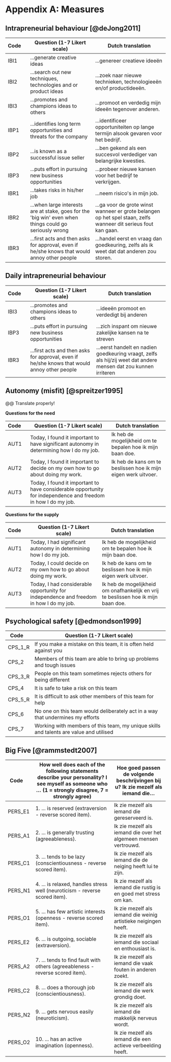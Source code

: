 # Appendix A: Measures

## Intrapreneurial behaviour [@deJong2011]

| Code&nbsp;&nbsp;&nbsp; | Question (1-7 Likert scale)                                                                            | Dutch translation                                                                                               |
| ---------------------- | ------------------------------------------------------------------------------------------------------ | --------------------------------------------------------------------------------------------------------------- |
| IBI1                   | ...generate creative ideas                                                                             | ...genereer creatieve ideeën                                                                                    |
| IBI2                   | ...search out new techniques, technologies and or product ideas                                        | ...zoek naar nieuwe technieken, technologieeën en/of productideeën.                                             |
| IBI3                   | ...promotes and champions ideas to others                                                              | ...promoot en verdedig mijn ideeën tegenover anderen.                                                           |
| IBP1                   | ...identifies long term opportunities and threats for the company                                      | ...identificeer opportuniteiten op lange termijn alsook gevaren voor het bedrijf.                               |
| IBP2                   | ...is known as a successful issue seller                                                               | ...ben gekend als een succesvol verdediger van belangrijke kwesties.                                            |
| IBP3                   | ...puts effort in pursuing new business opportunities                                                  | ...probeer nieuwe kansen voor het bedrijf te verkrijgen.                                                        |
| IBR1                   | ...takes risks in his/her job                                                                          | ...neem risico's in mijn job.                                                                                   |
| IBR2                   | ...when large interests are at stake, goes for the 'big win' even when things could go seriously wrong | ...ga voor de grote winst wanneer er grote belangen op het spel staan, zelfs wanneer dit serieus fout kan gaan. |
| IBR3                   | ...first acts and then asks for approval, even if he/she knows that would annoy other people           | ...handel eerst en vraag dan goedkeuring, zelfs als ik weet dat dat anderen zou storen.                         |

## Daily intrapreneurial behaviour

| Code&nbsp;&nbsp;&nbsp; | Question (1-7 Likert scale)                                                                  | Dutch translation                                                                                                |
| ---------------------- | -------------------------------------------------------------------------------------------- | ---------------------------------------------------------------------------------------------------------------- |
| IBI3                   | ...promotes and champions ideas to others                                                    | ...ideeën promoot en verdedigt bij anderen                                                                       |
| IBP3                   | ...puts effort in pursuing new business opportunities                                        | ...zich inspant om nieuwe zakelijke kansen na te streven                                                         |
| IBR3                   | ...first acts and then asks for approval, even if he/she knows that would annoy other people | ...eerst handelt en nadien goedkeuring vraagt, zelfs als hij/zij weet dat andere mensen dat zou kunnen irriteren |

## Autonomy (misfit) [@spreitzer1995]

@@ Translate properly!

**Questions for the need**

| Code&nbsp;&nbsp;&nbsp; | Question (1-7 Likert scale)                                                                                   | Dutch translation                                              |
| ---------------------- | ------------------------------------------------------------------------------------------------------------- | -------------------------------------------------------------- |
| AUT1                   | Today, I found it important to have significant autonomy in determining how I do my job.                      | Ik heb de mogelijkheid om te bepalen hoe ik mijn baan doe.     |
| AUT2                   | Today, I found it important to decide on my own how to go about doing my work.                                | Ik heb de kans om te beslissen hoe ik mijn eigen werk uitvoer. |
| AUT3                   | Today, I found it important to have considerable opportunity for independence and freedom in how I do my job. |

**Questions for the supply**

| Code&nbsp;&nbsp;&nbsp; | Question (1-7 Likert scale)                                                            | Dutch translation                                                                  |
| ---------------------- | -------------------------------------------------------------------------------------- | ---------------------------------------------------------------------------------- |
| AUT1                   | Today, I had significant autonomy in determining how I do my job.                      | Ik heb de mogelijkheid om te bepalen hoe ik mijn baan doe.                         |
| AUT2                   | Today, I could decide on my own how to go about doing my work.                         | Ik heb de kans om te beslissen hoe ik mijn eigen werk uitvoer.                     |
| AUT3                   | Today, I had considerable opportunity for independence and freedom in how I do my job. | Ik heb de mogelijkheid om onafhankelijk en vrij te beslissen hoe ik mijn baan doe. |

## Psychological safety [@edmondson1999]

| Code&nbsp;&nbsp;&nbsp; | Question (1-7 Likert scale)                                                            |
| ---------------------- | -------------------------------------------------------------------------------------- |
| CPS_1_R                | If you make a mistake on this team, it is often held against you                       |
| CPS_2                  | Members of this team are able to bring up problems and tough issues                    |
| CPS_3_R                | People on this team sometimes rejects others for being different                       |
| CPS_4                  | It is safe to take a risk on this team                                                 |
| CPS_5_R                | It is difficult to ask other members of this team for help                             |
| CPS_6                  | No one on this team would deliberately act in a way that undermines my efforts         |
| CPS_7                  | Working with members of this team, my unique skills and talents are value and utilised |

## Big Five [@rammstedt2007]

| Code&nbsp;&nbsp;&nbsp;&nbsp; | How well does each of the following statements describe your personality? I see myself as someone who … (1 = strongly disagree, 7 = strongly agree) | Hoe goed passen de volgende beschrijvingen bij u? Ik zie mezelf als iemand die… |
| ---------------------------- | --------------------------------------------------------------------------------------------------------------------------------------------------- | ------------------------------------------------------------------------------- |
| PERS_E1                      | 1. ... is reserved (extraversion - reverse scored item).                                                                                            | Ik zie mezelf als iemand die gereserveerd is.                                   |
| PERS_A1                      | 2. ... is generally trusting (agreeableness).                                                                                                       | Ik zie mezelf als iemand die over het algemeen mensen vertrouwd.                |
| PERS_C1                      | 3. ... tends to be lazy (conscientiousness - reverse scored item).                                                                                  | Ik zie mezelf als iemand die de neiging heeft lui te zijn.                      |
| PERS_N1                      | 4. ... is relaxed, handles stress well (neuroticism - reverse scored item).                                                                         | Ik zie mezelf als iemand die rustig is en goed met stress om kan.               |
| PERS_O1                      | 5. ... has few artistic interests (openness - reverse scored item).                                                                                 | Ik zie mezelf als iemand die weinig artistieke neigingen heeft.                 |
| PERS_E2                      | 6. ... is outgoing, sociable (extraversion).                                                                                                        | Ik zie mezelf als iemand die sociaal en enthousiast is.                         |
| PERS_A2                      | 7. ... tends to find fault with others (agreeableness -reverse scored item).                                                                        | Ik zie mezelf als iemand die vaak fouten in anderen zoekt.                      |
| PERS_C2                      | 8. ... does a thorough job (conscientiousness).                                                                                                     | Ik zie mezelf als iemand die werk grondig doet.                                 |
| PERS_N2                      | 9. ... gets nervous easily (neuroticism).                                                                                                           | Ik zie mezelf als iemand die makkelijk nerveus wordt.                           |
| PERS_O2                      | 10. ... has an active imagination (openness).                                                                                                       | Ik zie mezelf als iemand die een actieve verbeelding heeft.                     |
